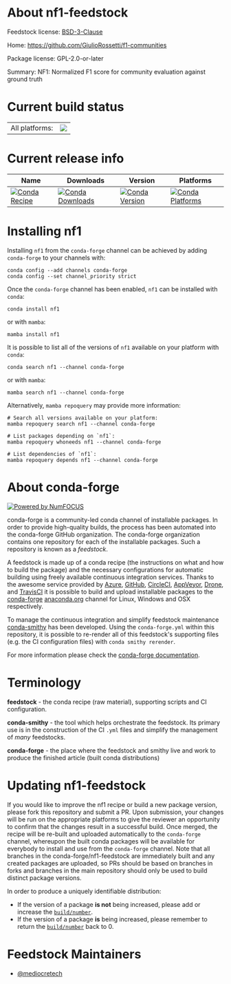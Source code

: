 About nf1-feedstock
===================

Feedstock license: [BSD-3-Clause](https://github.com/conda-forge/nf1-feedstock/blob/main/LICENSE.txt)

Home: https://github.com/GiulioRossetti/f1-communities

Package license: GPL-2.0-or-later

Summary: NF1: Normalized F1 score for community evaluation against ground truth

Current build status
====================


<table><tr><td>All platforms:</td>
    <td>
      <a href="https://dev.azure.com/conda-forge/feedstock-builds/_build/latest?definitionId=21927&branchName=main">
        <img src="https://dev.azure.com/conda-forge/feedstock-builds/_apis/build/status/nf1-feedstock?branchName=main">
      </a>
    </td>
  </tr>
</table>

Current release info
====================

| Name | Downloads | Version | Platforms |
| --- | --- | --- | --- |
| [![Conda Recipe](https://img.shields.io/badge/recipe-nf1-green.svg)](https://anaconda.org/conda-forge/nf1) | [![Conda Downloads](https://img.shields.io/conda/dn/conda-forge/nf1.svg)](https://anaconda.org/conda-forge/nf1) | [![Conda Version](https://img.shields.io/conda/vn/conda-forge/nf1.svg)](https://anaconda.org/conda-forge/nf1) | [![Conda Platforms](https://img.shields.io/conda/pn/conda-forge/nf1.svg)](https://anaconda.org/conda-forge/nf1) |

Installing nf1
==============

Installing `nf1` from the `conda-forge` channel can be achieved by adding `conda-forge` to your channels with:

```
conda config --add channels conda-forge
conda config --set channel_priority strict
```

Once the `conda-forge` channel has been enabled, `nf1` can be installed with `conda`:

```
conda install nf1
```

or with `mamba`:

```
mamba install nf1
```

It is possible to list all of the versions of `nf1` available on your platform with `conda`:

```
conda search nf1 --channel conda-forge
```

or with `mamba`:

```
mamba search nf1 --channel conda-forge
```

Alternatively, `mamba repoquery` may provide more information:

```
# Search all versions available on your platform:
mamba repoquery search nf1 --channel conda-forge

# List packages depending on `nf1`:
mamba repoquery whoneeds nf1 --channel conda-forge

# List dependencies of `nf1`:
mamba repoquery depends nf1 --channel conda-forge
```


About conda-forge
=================

[![Powered by
NumFOCUS](https://img.shields.io/badge/powered%20by-NumFOCUS-orange.svg?style=flat&colorA=E1523D&colorB=007D8A)](https://numfocus.org)

conda-forge is a community-led conda channel of installable packages.
In order to provide high-quality builds, the process has been automated into the
conda-forge GitHub organization. The conda-forge organization contains one repository
for each of the installable packages. Such a repository is known as a *feedstock*.

A feedstock is made up of a conda recipe (the instructions on what and how to build
the package) and the necessary configurations for automatic building using freely
available continuous integration services. Thanks to the awesome service provided by
[Azure](https://azure.microsoft.com/en-us/services/devops/), [GitHub](https://github.com/),
[CircleCI](https://circleci.com/), [AppVeyor](https://www.appveyor.com/),
[Drone](https://cloud.drone.io/welcome), and [TravisCI](https://travis-ci.com/)
it is possible to build and upload installable packages to the
[conda-forge](https://anaconda.org/conda-forge) [anaconda.org](https://anaconda.org/)
channel for Linux, Windows and OSX respectively.

To manage the continuous integration and simplify feedstock maintenance
[conda-smithy](https://github.com/conda-forge/conda-smithy) has been developed.
Using the ``conda-forge.yml`` within this repository, it is possible to re-render all of
this feedstock's supporting files (e.g. the CI configuration files) with ``conda smithy rerender``.

For more information please check the [conda-forge documentation](https://conda-forge.org/docs/).

Terminology
===========

**feedstock** - the conda recipe (raw material), supporting scripts and CI configuration.

**conda-smithy** - the tool which helps orchestrate the feedstock.
                   Its primary use is in the construction of the CI ``.yml`` files
                   and simplify the management of *many* feedstocks.

**conda-forge** - the place where the feedstock and smithy live and work to
                  produce the finished article (built conda distributions)


Updating nf1-feedstock
======================

If you would like to improve the nf1 recipe or build a new
package version, please fork this repository and submit a PR. Upon submission,
your changes will be run on the appropriate platforms to give the reviewer an
opportunity to confirm that the changes result in a successful build. Once
merged, the recipe will be re-built and uploaded automatically to the
`conda-forge` channel, whereupon the built conda packages will be available for
everybody to install and use from the `conda-forge` channel.
Note that all branches in the conda-forge/nf1-feedstock are
immediately built and any created packages are uploaded, so PRs should be based
on branches in forks and branches in the main repository should only be used to
build distinct package versions.

In order to produce a uniquely identifiable distribution:
 * If the version of a package **is not** being increased, please add or increase
   the [``build/number``](https://docs.conda.io/projects/conda-build/en/latest/resources/define-metadata.html#build-number-and-string).
 * If the version of a package **is** being increased, please remember to return
   the [``build/number``](https://docs.conda.io/projects/conda-build/en/latest/resources/define-metadata.html#build-number-and-string)
   back to 0.

Feedstock Maintainers
=====================

* [@mediocretech](https://github.com/mediocretech/)

